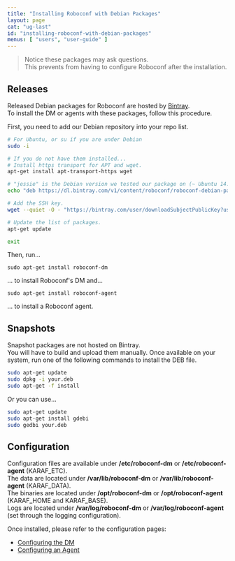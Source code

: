```yaml
---
title: "Installing Roboconf with Debian Packages"
layout: page
cat: "ug-last"
id: "installing-roboconf-with-debian-packages"
menus: [ "users", "user-guide" ]
---
```


> Notice these packages may ask questions.  
> This prevents from having to configure Roboconf after the installation.

## Releases

Released Debian packages for Roboconf are hosted by [Bintray](https://bintray.com/roboconf/roboconf-debian-packages).  
To install the DM or agents with these packages, follow this procedure.

First, you need to add our Debian repository into your repo list.

```bash
# For Ubuntu, or su if you are under Debian
sudo -i

# If you do not have them installed...
# Install https transport for APT and wget.
apt-get install apt-transport-https wget

# "jessie" is the Debian version we tested our package on (~ Ubuntu 14.04).
echo "deb https://dl.bintray.com/v1/content/roboconf/roboconf-debian-packages jessie main" >> /etc/apt/sources.list

# Add the SSH key.
wget --quiet -O - "https://bintray.com/user/downloadSubjectPublicKey?username=bintray" | apt-key add -

# Update the list of packages.
apt-get update

exit
```

Then, run...

```
sudo apt-get install roboconf-dm
```

... to install Roboconf's DM and...

```
sudo apt-get install roboconf-agent
```

... to install a Roboconf agent.


## Snapshots

Snapshot packages are not hosted on Bintray.  
You will have to build and upload them manually. Once available on your system, run one
of the following commands to install the DEB file.

```bash
sudo apt-get update
sudo dpkg -i your.deb
sudo apt-get -f install
```

Or you can use...

```bash
sudo apt-get update
sudo apt-get install gdebi
sudo gedbi your.deb
```


## Configuration

Configuration files are available under **/etc/roboconf-dm** or **/etc/roboconf-agent** (KARAF\_ETC).  
The data are located under **/var/lib/roboconf-dm** or **/var/lib/roboconf-agent** (KARAF\_DATA).  
The binaries are located under **/opt/roboconf-dm** or **/opt/roboconf-agent** (KARAF\_HOME and KARAF\_BASE).  
Logs are located under **/var/log/roboconf-dm** or **/var/log/roboconf-agent** (set through the logging configuration).

Once installed, please refer to the configuration pages:

* [Configuring the DM](configuring-the-deployment-manager.html)
* [Configuring an Agent](configuring-an-agent.html)
